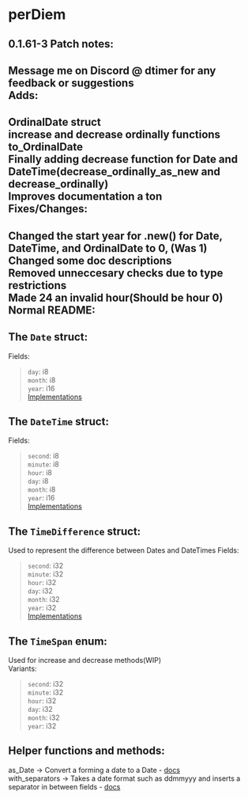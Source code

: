 # perDiem
0.1.61-3 Patch notes:  
-------------
Message me on Discord @ dtimer for any feedback or suggestions  
Adds:  
-----------
OrdinalDate struct  
increase and decrease ordinally functions  
to_OrdinalDate  
Finally adding decrease function for Date and DateTime(decrease_ordinally_as_new and decrease_ordinally)  
Improves documentation a ton  
Fixes/Changes:  
-----------
Changed the start year for .new() for Date, DateTime, and OrdinalDate to 0, (Was 1)  
Changed some doc descriptions  
Removed unneccesary checks due to type restrictions  
Made 24 an invalid hour(Should be hour 0)  
Normal README:  
-----------------
The `Date` struct:  
----------------
Fields:  
> `day`: i8  
> `month`: i8  
> `year`: i16  
[Implementations](https://docs.rs/perDiem/0.1.4/perDiem/types/struct.Date.html#method.allShareEL)  

The `DateTime` struct:  
-------------------
Fields:  
>`second`: i8  
>`minute`: i8  
>`hour`: i8  
>`day`: i8  
>`month`: i8  
>`year`: i16  
[Implementations](https://docs.rs/perDiem/0.1.4/perDiem/types/struct.DateTime.html)  

The `TimeDifference` struct:  
----------------------------
Used to represent the difference between Dates and DateTimes
Fields:
>`second`: i32   
>`minute`: i32  
>`hour`: i32  
>`day`: i32  
>`month`: i32  
>`year`: i32  
[Implementations](https://docs.rs/perDiem/0.1.4/perDiem/types/struct.TimeDifference.html)  

The `TimeSpan` enum:  
--------------------
Used for increase and decrease methods(WIP)  
Variants:
>`second`: i32   
>`minute`: i32  
>`hour`: i32  
>`day`: i32  
>`month`: i32  
>`year`: i32  

Helper functions and methods:  
-----------------------------
as_Date -> Convert a forming a date to a Date - [docs](https://docs.rs/perDiem/0.1.4/perDiem/types/trait.x.html)  
with_separators -> Takes a date format such as ddmmyyy and inserts a separator in between fields - [docs](https://docs.rs/perDiem/0.1.4perDiem/types/trait.y.html)  